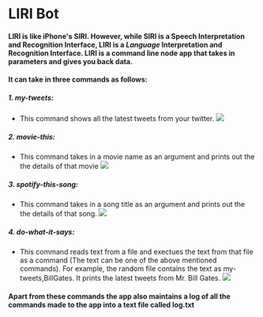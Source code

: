 # LIRI Bot

#### LIRI is like iPhone's SIRI. However, while SIRI is a Speech Interpretation and Recognition Interface, LIRI is a _Language_ Interpretation and Recognition Interface. LIRI is a command line node app that takes in parameters and gives you back data.
#### It can take in three commands as follows:
##### 1. my-tweets:
  * This command shows all the latest tweets from your twitter.
     <img src="https://github.com/nabiya15/liri-node-api/images/twitter.png">
     
##### 2. movie-this:
  * This command takes in a movie name as an argument and prints out the the details of that movie
     <img src="https://github.com/nabiya15/liri-node-api/images/movie.png">

##### 3. spotify-this-song:
  * This command takes in a song title as an argument and prints out the the details of that song.
     <img src="https://github.com/nabiya15/liri-node-api/images/spotify.png">
  
##### 4. do-what-it-says:
  * This command reads text from a file and exectues the text from that file as a command (The text can be one of the above mentioned commands). For example, the random file contains the text as my-tweets,BillGates. It prints the latest tweets from Mr. Bill Gates.
     <img src="https://github.com/nabiya15/liri-node-api/images/random.png">
     
#### Apart from these commands the app also maintains a log of all the commands made to the app into a text file called log.txt 

